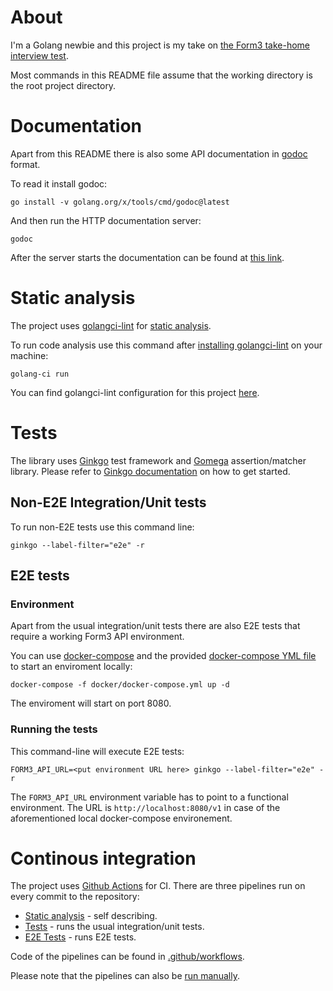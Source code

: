 # About

I'm a Golang newbie and this project is my take on [the Form3 take-home interview test](https://github.com/form3tech-oss/interview-accountapi).

Most commands in this README file assume that the working directory is the root project directory.

# Documentation

Apart from this README there is also some API documentation in [godoc](https://pkg.go.dev/golang.org/x/tools/cmd/godoc) format.

To read it install godoc:

    go install -v golang.org/x/tools/cmd/godoc@latest

And then run the HTTP documentation server:

    godoc

After the server starts the documentation can be found at [this link](http://localhost:6060/pkg/github.com/jannis-baratheon/form3-take-home-exercise/).

# Static analysis

The project uses [golangci-lint](https://github.com/golangci/golangci-lint) for [static analysis](https://en.wikipedia.org/wiki/Static_program_analysis).

To run code analysis use this command after [installing golangci-lint](https://golangci-lint.run/usage/install/) on your machine:

    golang-ci run

You can find golangci-lint configuration for this project [here](.golangci.yml).

# Tests

The library uses [Ginkgo](https://onsi.github.io/ginkgo/) test framework and [Gomega](https://onsi.github.io/gomega/) assertion/matcher library. Please refer to [Ginkgo documentation](https://onsi.github.io/ginkgo/) on how to get started.

## Non-E2E Integration/Unit tests

To run non-E2E tests use this command line:

    ginkgo --label-filter="e2e" -r

## E2E tests

### Environment

Apart from the usual integration/unit tests there are also E2E tests that require a working Form3 API environment.

You can use [docker-compose](https://docs.docker.com/compose/) and the provided [docker-compose YML file](docker/docker-compose.ym) to start an enviroment locally:

    docker-compose -f docker/docker-compose.yml up -d

The enviroment will start on port 8080.

### Running the tests

This command-line will execute E2E tests:

    FORM3_API_URL=<put environment URL here> ginkgo --label-filter="e2e" -r

The `FORM3_API_URL` environment variable has to point to a functional environment. The URL is `http://localhost:8080/v1` in case of the aforementioned local docker-compose environement.

# Continous integration

The project uses [Github Actions](https://github.com/features/actions) for CI. There are three pipelines run on every commit to the repository:

* [Static analysis](actions/workflows/static_analysis.yml) - self describing.
* [Tests](actions/workflows/test.yml) - runs the usual integration/unit tests.
* [E2E Tests](actions/workflows/e2e.yml) - runs E2E tests.

Code of the pipelines can be found in [.github/workflows](.github/workflows).

Please note that the pipelines can also be [run manually](https://docs.github.com/en/actions/managing-workflow-runs/manually-running-a-workflow).
